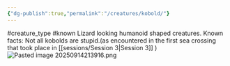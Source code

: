 ```yaml
---
{"dg-publish":true,"permalink":"/creatures/kobold/"}
---
```


#creature_type #known 
Lizard looking humanoid shaped creatures.
Known facts:
Not all kobolds are stupid.(as encountered in the first sea crossing that took place in [[sessions/Session 3\|Session 3]] )
![Pasted image 20250914213916.png](/img/user/npcs/Pasted%20image%2020250914213916.png)
